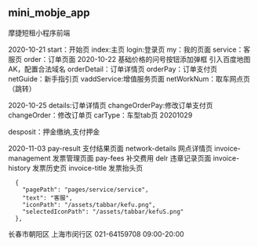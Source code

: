 ## mini_mobje_app

摩捷短租小程序前端

2020-10-21
start：开始页
index:主页
login:登录页
my：我的页面
service：客服页
order：订单页面
2020-10-22
基础价格的问号按钮添加弹框
引入百度地图AK，配置合法域名
orderDetail：订单详情页
orderPay：订单支付页
netGuide：新手指引页
vaddService:增值服务页面
netWorkNum：取车网点页（跳转）

2020-10-25
details:订单详情页
changeOrderPay:修改订单支付页
changeOrder：修改订单页
carType：车型tab页
20201029

desposit：押金缴纳,支付押金

2020-11-03
pay-result 支付结果页面
network-details 网点详情页
invoice-management   发票管理页面
pay-fees   补交费用
delr  违章记录页面
invoice-history 发票历史页
invoice-title  发票抬头页

      {
        "pagePath": "pages/service/service",
        "text": "客服",
        "iconPath": "/assets/tabbar/kefu.png",
        "selectedIconPath": "/assets/tabbar/kefuS.png"
      },

 <view class="add-header"> 
                    <text class="addTitle">长春市朝阳区</text>
                  </view>
                  <view class="add-main">
                    <view class="left">
                      <view class="leftItem">
                        <text class="iconfont "></text>
                        <text class="desc">上海市闵行区</text>
                      </view> <view class="leftItem">
                        <text class="iconfont "></text>
                        <text class="desc">021-64159708</text>
                      </view>
                      <view class="leftItem">
                        <text class="iconfont "></text>
                        <text class="desc">09:00-20:00</text>
                      </view>
                    </view>
                    <view class="right" bindtap="toNavigation"></view>
                  </view>